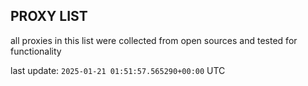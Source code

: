 ## PROXY LIST

all proxies in this list were collected from open sources and tested for functionality

last update: `2025-01-21 01:51:57.565290+00:00` UTC